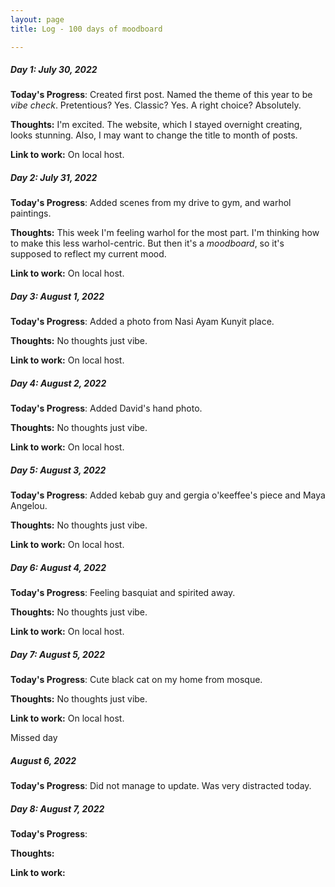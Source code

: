 ```yaml
---
layout: page
title: Log - 100 days of moodboard

---
```



##### Day 1: July 30, 2022

**Today's Progress**: Created first post. Named the theme of this year to be _vibe check_. Pretentious? Yes. Classic? Yes. A right choice? Absolutely.

**Thoughts:** I'm excited. The website, which I stayed overnight creating, looks stunning. Also, I may want to change the title to month of posts.

**Link to work:** On local host. 



<div class="divider"></div>

##### Day 2: July 31, 2022

**Today's Progress**: Added scenes from my drive to gym, and warhol paintings.

**Thoughts:** This week I'm feeling warhol for the most part. I'm thinking how to make this less warhol-centric. But then it's a _moodboard_, so it's supposed to reflect my current mood.

**Link to work:** On local host. 



<div class="divider"></div>

##### Day 3: August 1, 2022

**Today's Progress**: Added a photo from Nasi Ayam Kunyit place.

**Thoughts:** No thoughts just vibe.

**Link to work:** On local host. 



<div class="divider"></div>

##### Day 4: August 2, 2022

**Today's Progress**: Added David's hand photo.

**Thoughts:** No thoughts just vibe.

**Link to work:** On local host. 



<div class="divider"></div>

##### Day 5: August 3, 2022

**Today's Progress**: Added kebab guy and gergia o'keeffee's piece and Maya Angelou.

**Thoughts:** No thoughts just vibe.

**Link to work:** On local host. 



<div class="divider"></div>

##### Day 6: August 4, 2022

**Today's Progress**: Feeling basquiat and spirited away.

**Thoughts:** No thoughts just vibe.

**Link to work:** On local host. 



<div class="divider"></div>

##### Day 7: August 5, 2022

**Today's Progress**: Cute black cat on my home from mosque.

**Thoughts:** No thoughts just vibe.

**Link to work:** On local host. 



<div class="divider"></div>

<span>Missed day</span>

##### August 6, 2022

**Today's Progress**: Did not manage to update. Was very distracted today.


<div class="divider"></div>

##### Day 8: August 7, 2022

**Today's Progress**: 

**Thoughts:** 

**Link to work:**  



